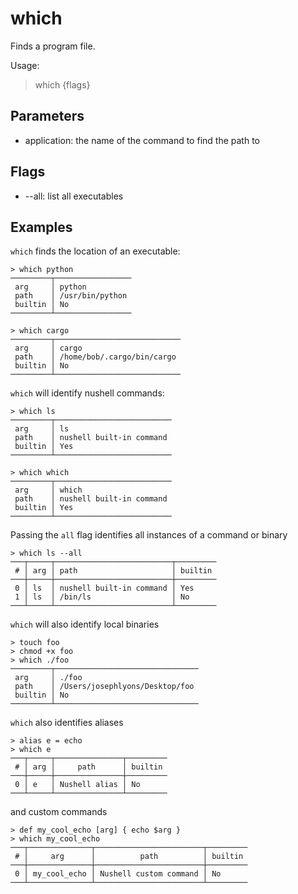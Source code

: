 # which

Finds a program file.

Usage:
  > which <application> {flags}

## Parameters

- application: the name of the command to find the path to

## Flags

- --all: list all executables

## Examples

`which` finds the location of an executable:

```shell
> which python
─────────┬─────────────────
 arg     │ python
 path    │ /usr/bin/python
 builtin │ No
─────────┴─────────────────
```

```shell
> which cargo
─────────┬────────────────────────────
 arg     │ cargo
 path    │ /home/bob/.cargo/bin/cargo
 builtin │ No
─────────┴────────────────────────────
```

`which` will identify nushell commands:

```shell
> which ls
─────────┬──────────────────────────
 arg     │ ls
 path    │ nushell built-in command
 builtin │ Yes
─────────┴──────────────────────────
```

```shell
> which which
─────────┬──────────────────────────
 arg     │ which
 path    │ nushell built-in command
 builtin │ Yes
─────────┴──────────────────────────
```

Passing the `all` flag identifies all instances of a command or binary

```shell
> which ls --all
───┬─────┬──────────────────────────┬─────────
 # │ arg │ path                     │ builtin
───┼─────┼──────────────────────────┼─────────
 0 │ ls  │ nushell built-in command │ Yes
 1 │ ls  │ /bin/ls                  │ No
───┴─────┴──────────────────────────┴─────────
```

`which` will also identify local binaries

```shell
> touch foo
> chmod +x foo
> which ./foo
─────────┬────────────────────────────────
 arg     │ ./foo
 path    │ /Users/josephlyons/Desktop/foo
 builtin │ No
─────────┴────────────────────────────────
```

`which` also identifies aliases

```shell
> alias e = echo
> which e
───┬─────┬───────────────┬─────────
 # │ arg │     path      │ builtin
───┼─────┼───────────────┼─────────
 0 │ e   │ Nushell alias │ No
───┴─────┴───────────────┴─────────
```

and custom commands

```shell
> def my_cool_echo [arg] { echo $arg }
> which my_cool_echo
───┬──────────────┬────────────────────────┬─────────
 # │     arg      │          path          │ builtin
───┼──────────────┼────────────────────────┼─────────
 0 │ my_cool_echo │ Nushell custom command │ No
───┴──────────────┴────────────────────────┴─────────
```
